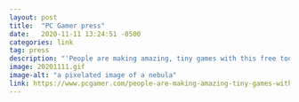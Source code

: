 ```yaml
---
layout: post
title:  "PC Gamer press"
date:   2020-11-11 13:24:51 -0500
categories: link
tag: press
description: "'People are making amazing, tiny games with this free tool, and I can't get enough of them' - PC Gamer"
image: 20201111.gif
image-alt: "a pixelated image of a nebula"
link: https://www.pcgamer.com/people-are-making-amazing-tiny-games-with-this-free-tool-and-i-cant-get-enough-of-them/
---
```

